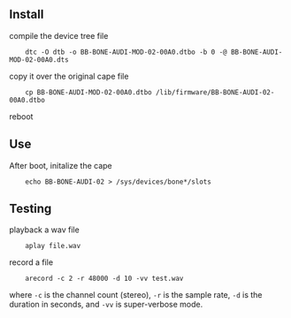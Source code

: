 ## Install

compile the device tree file

        dtc -O dtb -o BB-BONE-AUDI-MOD-02-00A0.dtbo -b 0 -@ BB-BONE-AUDI-MOD-02-00A0.dts
    
copy it over the original cape file

        cp BB-BONE-AUDI-MOD-02-00A0.dtbo /lib/firmware/BB-BONE-AUDI-02-00A0.dtbo
   
reboot
    
## Use

After boot, initalize the cape

        echo BB-BONE-AUDI-02 > /sys/devices/bone*/slots

## Testing

playback a wav file

        aplay file.wav
    
record a file

        arecord -c 2 -r 48000 -d 10 -vv test.wav

where `-c` is the channel count (stereo), `-r` is the sample rate, `-d` is the duration in seconds, and `-vv` is super-verbose mode.

